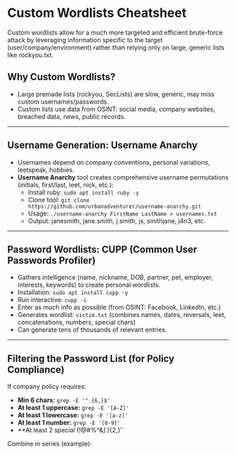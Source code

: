 # Custom Wordlists Cheatsheet

Custom wordlists allow for a much more targeted and efficient brute-force attack by leveraging information specific to the target (user/company/environment) rather than relying only on large, generic lists like rockyou.txt.

## Why Custom Wordlists?

- Large premade lists (rockyou, SecLists) are slow, generic, may miss custom usernames/passwords.
- Custom lists use data from OSINT: social media, company websites, breached data, news, public records.

---

## Username Generation: Username Anarchy

- Usernames depend on company conventions, personal variations, leetspeak, hobbies.
- **Username Anarchy** tool creates comprehensive username permutations (initials, first/last, leet, nick, etc.):
  - Install ruby: `sudo apt install ruby -y`
  - Clone tool: `git clone https://github.com/urbanadventurer/username-anarchy.git`
  - Usage: `./username-anarchy FirstName LastName > usernames.txt`
  - Output: janesmith, jane.smith, j.smith, js, smithjane, j4n3, etc.

---

## Password Wordlists: CUPP (Common User Passwords Profiler)

- Gathers intelligence (name, nickname, DOB, partner, pet, employer, interests, keywords) to create personal wordlists.
- Installation: `sudo apt install cupp -y`
- Run interactive: `cupp -i`
- Enter as much info as possible (from OSINT: Facebook, LinkedIn, etc.)
- Generates wordlist: `victim.txt` (combines names, dates, reversals, leet, concatenations, numbers, special chars)
- Can generate tens of thousands of relevant entries.

---

## Filtering the Password List (for Policy Compliance)

If company policy requires:
- **Min 6 chars:** `grep -E '^.{6,}$'`
- **At least 1 uppercase:** `grep -E '[A-Z]'`
- **At least 1 lowercase:** `grep -E '[a-z]'`
- **At least 1 number:** `grep -E '[0-9]'`
- **At least 2 special (!@#$%^&\*):** `grep -E '([!@#$%^&*].*){2,}'`

Combine in series (example):